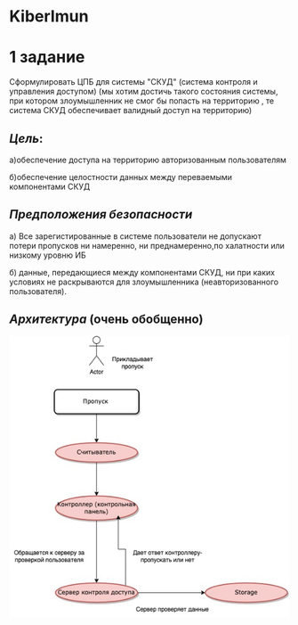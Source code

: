 # KiberImun
# 1 задание

Сформулировать ЦПБ для системы "СКУД" (система контроля и управления доступом)
(мы хотим достичь такого состояния системы, при котором злоумышленник не смог бы попасть на территорию , 
те система СКУД обеспечивает валидный доступ на территорию)

## _Цель_: 

а)обеспечение доступа на территорию  авторизованным пользователям

б)обеспечение целостности данных между переваемыми компонентами СКУД

## _Предположения безопасности_

а) Все зарегистированные в системе пользователи не допускают потери пропусков ни намеренно, ни преднамеренно,по халатности или низкому уровню ИБ

б) данные, передающиеся между компонентами СКУД, ни при каких условиях не раскрываются для злоумышленника (неавторизованного пользователя).

## _Архитектура_ (очень обобщенно)

![Image alt](https://github.com/ludmilanv/KiberImun/blob/Develope/%D0%B0%D1%80%D1%85%D0%B8%D1%82%D0%B5%D0%BA%D1%82%D1%83%D1%80%D0%B0.jpg)

